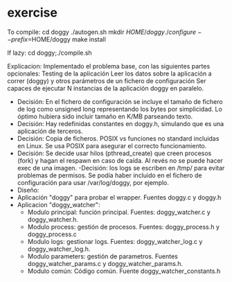 # exercise
To compile:
cd doggy
./autogen.sh
mkdir $HOME/doggy
./configure --prefix=$HOME/doggy
make install

If lazy: cd doggy;./compile.sh

Explicacion:
Implementado el problema base, con las siguientes partes opcionales:
	Testing de la aplicación
	Leer los datos sobre la aplicación a correr (doggy) y otros
  parámetros de un fichero de configuración
	Ser capaces de ejecutar N instancias de la aplicación doggy en
  paralelo.
- Decisión: En el fichero de configuración se incluye el tamaño de fichero de log como unsigned long representando los bytes por simplicidad. Lo óptimo hubiera sido incluir tamaño en K/MB parseando texto.
- Decisión: Hay redefinidas constantes en doggy.h, simulando que es una aplicación de terceros.
- Decisión: Copia de ficheros. POSIX vs funciones no standard incluidas en Linux. Se usa POSIX para asegurar el correcto funcionamiento.
- Decisión: Se decide usar hilos (pthread_create) que creen procesos (fork) y hagan el respawn en caso de caída. Al revés no se puede hacer exec de una imagen.
-Decisión: los logs se escriben en /tmp/ para evitar problemas de permisos. Se podía haber incluido en el fichero de configuración para usar /var/log/doggy, por ejemplo.
- Diseño:
- Aplicación "doggy" para probar el wrapper. Fuentes doggy.c y doggy.h
- Aplicacion "doggy_watcher":
	- Modulo principal: función principal. Fuentes: doggy_watcher.c y doggy_watcher.h.
	- Modulo process: gestión de procesos. Fuentes: doggy_process.h y doggy_process.c
	- Modulo logs: gestionar logs. Fuentes: doggy_watcher_log.c y doggy_watcher_log.h.
	- Modulo parameters: gestión de parametros. Fuentes doggy_watcher_params.c y doggy_watcher_params.h.
	- Modulo común: Código común. Fuente doggy_watcher_constants.h

